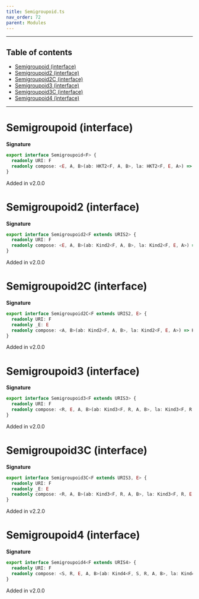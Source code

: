 ```yaml
---
title: Semigroupoid.ts
nav_order: 72
parent: Modules
---
```


---

<h2 class="text-delta">Table of contents</h2>

- [Semigroupoid (interface)](#semigroupoid-interface)
- [Semigroupoid2 (interface)](#semigroupoid2-interface)
- [Semigroupoid2C (interface)](#semigroupoid2c-interface)
- [Semigroupoid3 (interface)](#semigroupoid3-interface)
- [Semigroupoid3C (interface)](#semigroupoid3c-interface)
- [Semigroupoid4 (interface)](#semigroupoid4-interface)

---

# Semigroupoid (interface)

**Signature**

```ts
export interface Semigroupoid<F> {
  readonly URI: F
  readonly compose: <E, A, B>(ab: HKT2<F, A, B>, la: HKT2<F, E, A>) => HKT2<F, E, B>
}
```

Added in v2.0.0

# Semigroupoid2 (interface)

**Signature**

```ts
export interface Semigroupoid2<F extends URIS2> {
  readonly URI: F
  readonly compose: <E, A, B>(ab: Kind2<F, A, B>, la: Kind2<F, E, A>) => Kind2<F, E, B>
}
```

Added in v2.0.0

# Semigroupoid2C (interface)

**Signature**

```ts
export interface Semigroupoid2C<F extends URIS2, E> {
  readonly URI: F
  readonly _E: E
  readonly compose: <A, B>(ab: Kind2<F, A, B>, la: Kind2<F, E, A>) => Kind2<F, E, B>
}
```

Added in v2.0.0

# Semigroupoid3 (interface)

**Signature**

```ts
export interface Semigroupoid3<F extends URIS3> {
  readonly URI: F
  readonly compose: <R, E, A, B>(ab: Kind3<F, R, A, B>, la: Kind3<F, R, E, A>) => Kind3<F, R, E, B>
}
```

Added in v2.0.0

# Semigroupoid3C (interface)

**Signature**

```ts
export interface Semigroupoid3C<F extends URIS3, E> {
  readonly URI: F
  readonly _E: E
  readonly compose: <R, A, B>(ab: Kind3<F, R, A, B>, la: Kind3<F, R, E, A>) => Kind3<F, R, E, B>
}
```

Added in v2.2.0

# Semigroupoid4 (interface)

**Signature**

```ts
export interface Semigroupoid4<F extends URIS4> {
  readonly URI: F
  readonly compose: <S, R, E, A, B>(ab: Kind4<F, S, R, A, B>, la: Kind4<F, S, R, E, A>) => Kind4<F, S, R, E, B>
}
```

Added in v2.0.0
